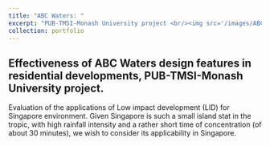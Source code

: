 ```yaml
---
title: "ABC Waters: "
excerpt: "PUB-TMSI-Monash University project <br/><img src='/images/ABC-Waters.png'>"
collection: portfolio
---
```


## Effectiveness of ABC Waters design features in residential developments, PUB-TMSI-Monash University project.

Evaluation of the applications of Low impact development (LID) for Singapore environment. Given Singapore is such a small island stat in the tropic, with high rainfall intensity and a rather short time of concentration (of about 30 minutes), we wish to consider its applicability in Singapore. 